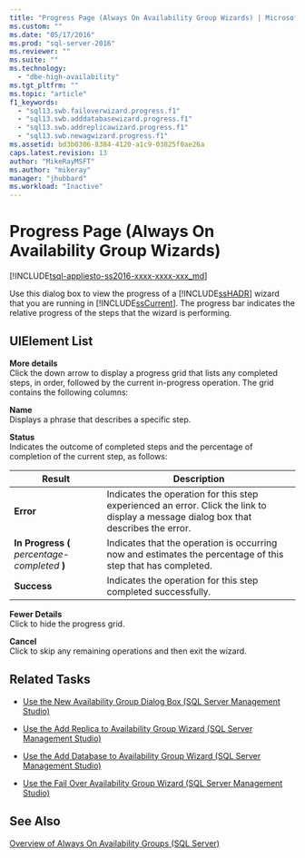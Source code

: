 ```yaml
---
title: "Progress Page (Always On Availability Group Wizards) | Microsoft Docs"
ms.custom: ""
ms.date: "05/17/2016"
ms.prod: "sql-server-2016"
ms.reviewer: ""
ms.suite: ""
ms.technology: 
  - "dbe-high-availability"
ms.tgt_pltfrm: ""
ms.topic: "article"
f1_keywords: 
  - "sql13.swb.failoverwizard.progress.f1"
  - "sql13.swb.adddatabasewizard.progress.f1"
  - "sql13.swb.addreplicawizard.progress.f1"
  - "sql13.swb.newagwizard.progress.f1"
ms.assetid: bd3b0306-8384-4120-a1c9-03825f0ae26a
caps.latest.revision: 13
author: "MikeRayMSFT"
ms.author: "mikeray"
manager: "jhubbard"
ms.workload: "Inactive"
---
```

# Progress Page (Always On Availability Group Wizards)
[!INCLUDE[tsql-appliesto-ss2016-xxxx-xxxx-xxx_md](../../../includes/tsql-appliesto-ss2016-xxxx-xxxx-xxx-md.md)]

  Use this dialog box to view the progress of a [!INCLUDE[ssHADR](../../../includes/sshadr-md.md)] wizard that you are running in [!INCLUDE[ssCurrent](../../../includes/sscurrent-md.md)]. The progress bar indicates the relative progress of the steps that the wizard is performing.  
  
## UIElement List  
 **More details**  
 Click the down arrow to display a progress grid that lists any completed steps, in order, followed by the current in-progress operation. The grid contains the following columns:  
  
 **Name**  
 Displays a phrase that describes a specific step.  
  
 **Status**  
 Indicates the outcome of completed steps and the percentage of completion of the current step, as follows:  
  
|Result|Description|  
|------------|-----------------|  
|**Error**|Indicates the operation for this step experienced an error. Click the link to display a message dialog box that describes the error.|  
|**In Progress (** *percentage-completed* **)**|Indicates that the operation is occurring now and estimates the percentage of this step that has completed.|  
|**Success**|Indicates the operation for this step completed successfully.|  
  
 **Fewer Details**  
 Click to hide the progress grid.  
  
 **Cancel**  
 Click to skip any remaining operations and then exit the wizard.  
  
##  <a name="RelatedTasks"></a> Related Tasks  
  
-   [Use the New Availability Group Dialog Box &#40;SQL Server Management Studio&#41;](../../../database-engine/availability-groups/windows/use-the-new-availability-group-dialog-box-sql-server-management-studio.md)  
  
-   [Use the Add Replica to Availability Group Wizard &#40;SQL Server Management Studio&#41;](../../../database-engine/availability-groups/windows/use-the-add-replica-to-availability-group-wizard-sql-server-management-studio.md)  
  
-   [Use the Add Database to Availability Group Wizard &#40;SQL Server Management Studio&#41;](../../../database-engine/availability-groups/windows/availability-group-add-database-to-group-wizard.md)  
  
-   [Use the Fail Over Availability Group Wizard &#40;SQL Server Management Studio&#41;](../../../database-engine/availability-groups/windows/use-the-fail-over-availability-group-wizard-sql-server-management-studio.md)  
  
## See Also  
 [Overview of Always On Availability Groups &#40;SQL Server&#41;](../../../database-engine/availability-groups/windows/overview-of-always-on-availability-groups-sql-server.md)  
  
  
